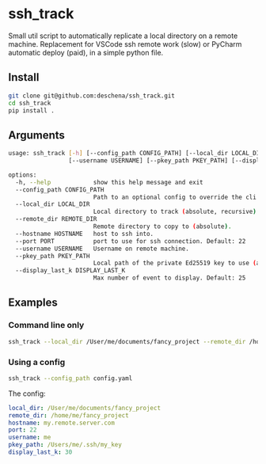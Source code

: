 # ssh_track

Small util script to automatically replicate a local directory on a remote machine. Replacement for VSCode ssh remote work (slow) or PyCharm automatic deploy (paid), in a simple python file.


## Install
```bash
git clone git@github.com:deschena/ssh_track.git
cd ssh_track
pip install .
```

## Arguments
```bash
usage: ssh_track [-h] [--config_path CONFIG_PATH] [--local_dir LOCAL_DIR] [--remote_dir REMOTE_DIR] [--hostname HOSTNAME] [--port PORT]
                 [--username USERNAME] [--pkey_path PKEY_PATH] [--display_last_k DISPLAY_LAST_K]

options:
  -h, --help            show this help message and exit
  --config_path CONFIG_PATH
                        Path to an optional config to override the cli args.
  --local_dir LOCAL_DIR
                        Local directory to track (absolute, recursive).
  --remote_dir REMOTE_DIR
                        Remote directory to copy to (absolute).
  --hostname HOSTNAME   host to ssh into.
  --port PORT           port to use for ssh connection. Default: 22
  --username USERNAME   Username on remote machine.
  --pkey_path PKEY_PATH
                        Local path of the private Ed25519 key to use (absolute).
  --display_last_k DISPLAY_LAST_K
                        Max number of event to display. Default: 25
```

## Examples

### Command line only
```bash
ssh_track --local_dir /User/me/documents/fancy_project --remote_dir /home/me/fancy_project --hostname my.remote.server.com --username me --pkey_path /Users/me/.ssh/my_key
```

### Using a config
```bash
ssh_track --config_path config.yaml
```

The config:
```yaml
local_dir: /User/me/documents/fancy_project
remote_dir: /home/me/fancy_project
hostname: my.remote.server.com
port: 22
username: me
pkey_path: /Users/me/.ssh/my_key
display_last_k: 30

```
